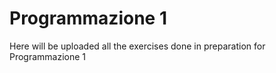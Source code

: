 # Programmazione 1
Here will be uploaded all the exercises done in preparation for Programmazione 1
